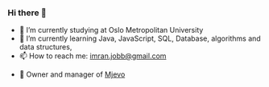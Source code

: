 ### Hi there 👋


- 🔭 I’m currently studying at Oslo Metropolitan University
- 🌱 I’m currently learning Java, JavaScript, SQL, Database, algorithms and data structures,
- 📫 How to reach me: imran.jobb@gmail.com
- <p id="bio"> &#128273; Owner and manager of <a href="https://www.mjevo.no" target="_blank">Mjevo</a> </p>

